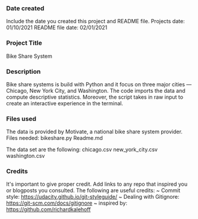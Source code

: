 ### Date created
Include the date you created this project and README file.
Projects date: 01/10/2021
README file date: 02/01/2021

### Project Title
Bike Share System

### Description
Bike share systems is build with Python and it focus on three major cities — Chicago, New York City, and Washington. The code imports the data and compute descriptive statistics. Moreover, the script takes in raw input to create an interactive experience in the terminal.

### Files used
The data is provided by Motivate, a national bike share system provider.
Files needed:
bikeshare.py
Readme.md

The data set are the following:
chicago.csv
new_york_city.csv
washington.csv


### Credits
It's important to give proper credit. Add links to any repo that inspired you or blogposts you consulted.
The following are useful credits:
~ Commit style: https://udacity.github.io/git-styleguide/
~ Dealing with Gitignore: https://git-scm.com/docs/gitignore
~ inspired by: https://github.com/richardkalehoff
